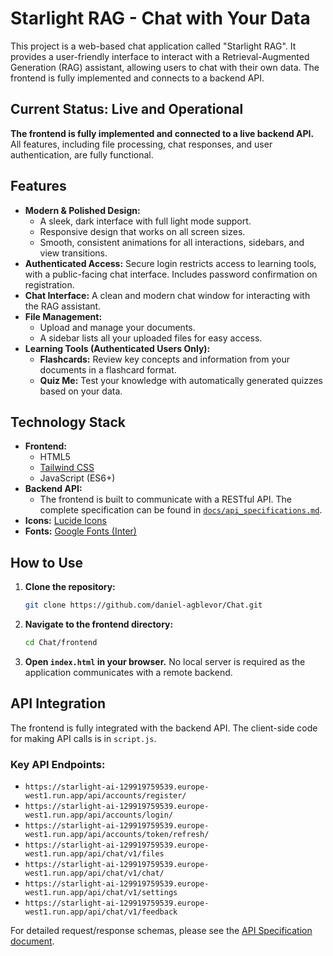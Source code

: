 # Starlight RAG - Chat with Your Data

This project is a web-based chat application called "Starlight RAG". It provides a user-friendly interface to interact with a Retrieval-Augmented Generation (RAG) assistant, allowing users to chat with their own data. The frontend is fully implemented and connects to a backend API.

## Current Status: Live and Operational

**The frontend is fully implemented and connected to a live backend API.** All features, including file processing, chat responses, and user authentication, are fully functional.

## Features

*   **Modern & Polished Design:**
    *   A sleek, dark interface with full light mode support.
    *   Responsive design that works on all screen sizes.
    *   Smooth, consistent animations for all interactions, sidebars, and view transitions.
*   **Authenticated Access:** Secure login restricts access to learning tools, with a public-facing chat interface. Includes password confirmation on registration.
*   **Chat Interface:** A clean and modern chat window for interacting with the RAG assistant.
*   **File Management:**
    *   Upload and manage your documents.
    *   A sidebar lists all your uploaded files for easy access.
*   **Learning Tools (Authenticated Users Only):**
    *   **Flashcards:** Review key concepts and information from your documents in a flashcard format.
    *   **Quiz Me:** Test your knowledge with automatically generated quizzes based on your data.

## Technology Stack

*   **Frontend:**
    *   HTML5
    *   [Tailwind CSS](https://tailwindcss.com/)
    *   JavaScript (ES6+)
*   **Backend API:**
    *   The frontend is built to communicate with a RESTful API. The complete specification can be found in [`docs/api_specifications.md`](./docs/api_specifications.md).
*   **Icons:** [Lucide Icons](https://lucide.dev/)
*   **Fonts:** [Google Fonts (Inter)](https://fonts.google.com/specimen/Inter)

## How to Use

1.  **Clone the repository:**
    ```bash
    git clone https://github.com/daniel-agblevor/Chat.git
    ```
2.  **Navigate to the frontend directory:**
    ```bash
    cd Chat/frontend
    ```
3.  **Open `index.html` in your browser.** No local server is required as the application communicates with a remote backend.

## API Integration

The frontend is fully integrated with the backend API. The client-side code for making API calls is in `script.js`.

### Key API Endpoints:

*   `https://starlight-ai-129919759539.europe-west1.run.app/api/accounts/register/`
*   `https://starlight-ai-129919759539.europe-west1.run.app/api/accounts/login/`
*   `https://starlight-ai-129919759539.europe-west1.run.app/api/accounts/token/refresh/`
*   `https://starlight-ai-129919759539.europe-west1.run.app/api/chat/v1/files`
*   `https://starlight-ai-129919759539.europe-west1.run.app/api/chat/v1/chat/`
*   `https://starlight-ai-129919759539.europe-west1.run.app/api/chat/v1/settings`
*   `https://starlight-ai-129919759539.europe-west1.run.app/api/chat/v1/feedback`

For detailed request/response schemas, please see the [API Specification document](./docs/api_specifications.md).